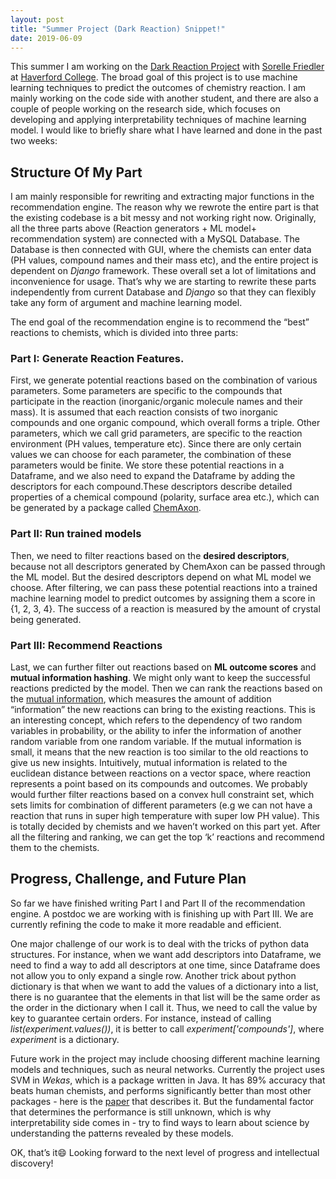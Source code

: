 ```yaml
---
layout: post
title: "Summer Project (Dark Reaction) Snippet!"
date: 2019-06-09
---
```


This summer I am working on the [Dark Reaction Project](https://darkreactions.haverford.edu/) with [Sorelle Friedler](http://sorelle.friedler.net/) at [Haverford College](https://www.haverford.edu/). The broad goal of this project is to use machine learning techniques to predict the outcomes of chemistry reaction. I am mainly working on the code side with another student, and there are also a couple of people working on the research side, which focuses on developing and applying interpretability techniques of machine learning model. I would like to briefly share what I have learned and done in the past two weeks:

## Structure Of My Part

I am mainly responsible for rewriting and extracting major functions in the recommendation engine. The reason why we rewrote the entire part is that the existing codebase is a bit messy and not working right now. Originally, all the three parts above (Reaction generators + ML model+ recommendation system) are connected with a MySQL Database. The Database is then connected with GUI, where the chemists can enter data (PH values, compound names and their mass etc), and the entire project is dependent on *Django* framework. These overall set a lot of limitations and inconvenience for usage. That’s why we are starting to rewrite these parts independently from current Database and *Django* so that they can flexibly take any form of argument and machine learning model.

The end goal of the recommendation engine is to recommend the “best” reactions to chemists, which is divided into three parts:

### Part I: Generate Reaction Features.

First, we generate potential reactions based on the combination of various parameters. Some parameters are specific to the compounds that participate in the reaction (inorganic/organic molecule names and their mass). It is assumed that each reaction consists of two inorganic compounds and one organic compound, which overall forms a triple. Other parameters, which we call grid parameters, are specific to the reaction environment (PH values, temperature etc). Since there are only certain values we can choose for each parameter, the combination of these parameters would be finite. We store these potential reactions in a Dataframe, and we also need to expand the Dataframe by adding the descriptors for each compound.These descriptors describe detailed properties of a chemical compound (polarity, surface area etc.), which can be generated by a package called [ChemAxon](https://chemaxon.com/).

### Part II: Run trained models

Then, we need to filter reactions based on the **desired descriptors**, because not all descriptors generated by ChemAxon can be passed through the ML model. But the desired descriptors depend on what ML model we choose. After filtering, we can pass these potential reactions into a trained machine learning model to predict outcomes by assigning them a score in {1, 2, 3, 4}. The success of a reaction is measured by the amount of crystal being generated.  

### Part III: Recommend Reactions

Last, we can further filter out reactions based on **ML outcome scores** and **mutual information hashing**. We might only want to keep the successful reactions predicted by the model. Then we can rank the reactions based on the [mutual information](https://en.wikipedia.org/wiki/Mutual_information), which measures the amount of addition “information” the new reactions can bring to the existing reactions. This is an interesting concept, which refers to the dependency of two random variables in probability, or the ability to infer the information of another random variable from one random variable.  If the mutual information is small, it means that the new reaction is too similar to the old reactions to give us new insights. Intuitively, mutual information is related to the euclidean distance between reactions on a vector space, where reaction represents a point based on its compounds and outcomes. We probably would further filter reactions based on a convex hull constraint set, which sets limits for combination of different parameters (e.g we can not have a reaction that runs in super high temperature with super low PH value). This is totally decided by chemists and we haven’t worked on this part yet. After all the filtering and ranking, we can get the top ‘k’ reactions and recommend them to the chemists.

## Progress, Challenge, and Future Plan

So far we have finished writing Part I and Part II of the recommendation engine. A postdoc we are working with is finishing up with Part III. We are currently refining the code to make it more readable and efficient.

One major challenge of our work is to deal with the tricks of python data structures. For instance, when we want add descriptors into Dataframe, we need to find a way to add all descriptors at one time, since Dataframe does not allow you to only expand a single row. Another trick about python dictionary is that when we want to add the values of a dictionary into a list, there is no guarantee that the elements in that list will be the same order as the order in the dictionary when I call it. Thus, we need to call the value by key to guarantee certain orders. For instance,  instead of calling *list(experiment.values())*, it is better to call *experiment['compounds']*, where *experiment* is a dictionary.

Future work in the project may include choosing different machine learning models and techniques, such as neural networks. Currently the project uses SVM in *Wekas*, which is a package written in Java. It has 89% accuracy that beats human chemists, and performs significantly better than most other packages - here is the [paper](https://www.nature.com/articles/nature17439) that describes it. But the fundamental factor that determines the performance is still unknown, which is why interpretability side comes in - try to find ways to learn about science by understanding the patterns revealed by these models.

OK, that’s it😄 Looking forward to the next level of progress and intellectual discovery!
